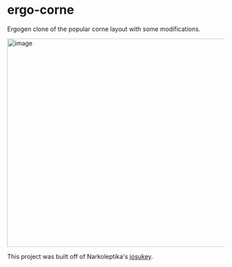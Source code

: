 # ergo-corne
Ergogen clone of the popular corne layout with some modifications.

<img width="1025" height="484" alt="image" src="https://github.com/user-attachments/assets/e373d5a8-4498-42e9-a572-d5ac58e20a0b" />


This project was built off of Narkoleptika's [josukey](https://github.com/Narkoleptika/josukey).
